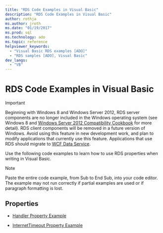 ```yaml
---
title: "RDS Code Examples in Visual Basic"
description: "RDS Code Examples in Visual Basic"
author: rothja
ms.author: jroth
ms.date: "01/19/2017"
ms.prod: sql
ms.technology: ado
ms.topic: reference
helpviewer_keywords:
  - "Visual Basic RDS examples [ADO]"
  - "RDS samples [ADO], Visual Basic"
dev_langs:
  - "VB"
---
```

# RDS Code Examples in Visual Basic
> [!IMPORTANT]
>  Beginning with Windows 8 and Windows Server 2012, RDS server components are no longer included in the Windows operating system (see Windows 8 and [Windows Server 2012 Compatibility Cookbook](https://www.microsoft.com/download/details.aspx?id=27416) for more detail). RDS client components will be removed in a future version of Windows. Avoid using this feature in new development work, and plan to modify applications that currently use this feature. Applications that use RDS should migrate to [WCF Data Service](/dotnet/framework/wcf/).  
  
 Use the following code examples to learn how to use RDS properties when writing in Visual Basic.  
  
> [!NOTE]
>  Paste the entire code example, from Sub to End Sub, into your code editor. The example may not run correctly if partial examples are used or if paragraph formatting is lost.  
  
## Properties  
  
-   [Handler Property Example](./handler-property-example-vb.md)  
  
-   [InternetTimeout Property Example](./internettimeout-property-example-vb.md)